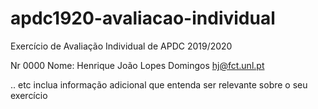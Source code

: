 # apdc1920-avaliacao-individual
Exercício de Avaliação Individual de APDC 2019/2020

Nr 0000 Nome: Henrique João Lopes Domingos
hj@fct.unl.pt

.. etc inclua informação adicional que entenda ser relevante sobre o seu exercício
